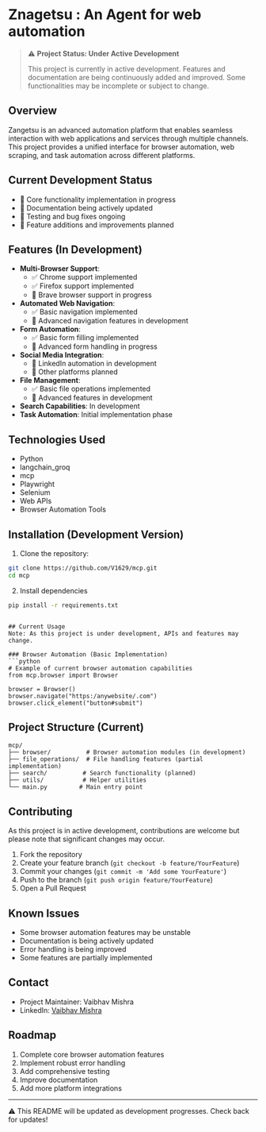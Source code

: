 # Znagetsu  : An Agent for web automation

> ⚠️ **Project Status: Under Active Development**
> 
> This project is currently in active development. Features and documentation are being continuously added and improved. Some functionalities may be incomplete or subject to change.

## Overview
Zangetsu is an advanced automation platform that enables seamless interaction with web applications and services through multiple channels. This project provides a unified interface for browser automation, web scraping, and task automation across different platforms.

## Current Development Status
- 🚧 Core functionality implementation in progress
- 🚧 Documentation being actively updated
- 🚧 Testing and bug fixes ongoing
- 🚧 Feature additions and improvements planned

## Features (In Development)
- **Multi-Browser Support**: 
  - ✅ Chrome support implemented
  - ✅ Firefox support implemented
  - 🚧 Brave browser support in progress
- **Automated Web Navigation**: 
  - ✅ Basic navigation implemented
  - 🚧 Advanced navigation features in development
- **Form Automation**: 
  - ✅ Basic form filling implemented
  - 🚧 Advanced form handling in progress
- **Social Media Integration**: 
  - 🚧 LinkedIn automation in development
  - 📅 Other platforms planned
- **File Management**: 
  - ✅ Basic file operations implemented
  - 🚧 Advanced features in development
- **Search Capabilities**: In development
- **Task Automation**: Initial implementation phase

## Technologies Used
- Python
- langchain_groq
- mcp
- Playwright
- Selenium
- Web APIs
- Browser Automation Tools

## Installation (Development Version)
1. Clone the repository:
```bash
git clone https://github.com/V1629/mcp.git
cd mcp
```

2. Install dependencies 
```bash
pip install -r requirements.txt
```

```

## Current Usage
Note: As this project is under development, APIs and features may change.

### Browser Automation (Basic Implementation)
```python
# Example of current browser automation capabilities
from mcp.browser import Browser

browser = Browser()
browser.navigate("https:/anywebsite/.com")
browser.click_element("button#submit")
```

## Project Structure (Current)
```
mcp/
├── browser/          # Browser automation modules (in development)
├── file_operations/  # File handling features (partial implementation)
├── search/          # Search functionality (planned)
├── utils/           # Helper utilities
└── main.py         # Main entry point
```

## Contributing
As this project is in active development, contributions are welcome but please note that significant changes may occur.

1. Fork the repository
2. Create your feature branch (`git checkout -b feature/YourFeature`)
3. Commit your changes (`git commit -m 'Add some YourFeature'`)
4. Push to the branch (`git push origin feature/YourFeature`)
5. Open a Pull Request

## Known Issues
- Some browser automation features may be unstable
- Documentation is being actively updated
- Error handling is being improved
- Some features are partially implemented

## Contact
- Project Maintainer: Vaibhav Mishra
- LinkedIn: [Vaibhav Mishra](https://www.linkedin.com/in/vaibhav-mishra-b615b9277/)

## Roadmap
1. Complete core browser automation features
2. Implement robust error handling
3. Add comprehensive testing
4. Improve documentation
5. Add more platform integrations

---
⚠️ This README will be updated as development progresses. Check back for updates! 
